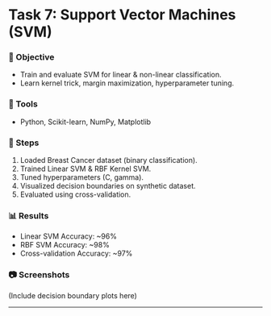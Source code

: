 # Task 7: Support Vector Machines (SVM)

### 📌 Objective
- Train and evaluate SVM for linear & non-linear classification.
- Learn kernel trick, margin maximization, hyperparameter tuning.

### 🔧 Tools
- Python, Scikit-learn, NumPy, Matplotlib

### 🚀 Steps
1. Loaded Breast Cancer dataset (binary classification).
2. Trained Linear SVM & RBF Kernel SVM.
3. Tuned hyperparameters (C, gamma).
4. Visualized decision boundaries on synthetic dataset.
5. Evaluated using cross-validation.

### 📊 Results
- Linear SVM Accuracy: ~96%
- RBF SVM Accuracy: ~98%
- Cross-validation Accuracy: ~97%

### 📷 Screenshots
(Include decision boundary plots here)



---
